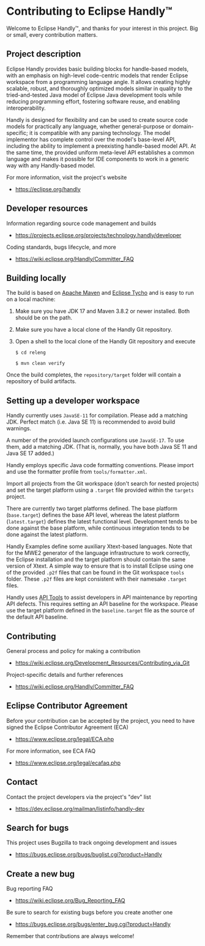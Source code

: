 Contributing to Eclipse Handly™
==============================

Welcome to Eclipse Handly™, and thanks for your interest in this project.
Big or small, every contribution matters.

Project description
-------------------

Eclipse Handly provides basic building blocks for handle-based models,
with an emphasis on high-level code-centric models that render Eclipse
workspace from a programming language angle. It allows creating
highly scalable, robust, and thoroughly optimized models similar in quality
to the tried-and-tested Java model of Eclipse Java development tools
while reducing programming effort, fostering software reuse, and
enabling interoperability.

Handly is designed for flexibility and can be used to create source code models
for practically any language, whether general-purpose or domain-specific;
it is compatible with any parsing technology. The model implementor has
complete control over the model's base-level API, including the ability to
implement a preexisting handle-based model API. At the same time, the provided
uniform meta-level API establishes a common language and makes it possible
for IDE components to work in a generic way with any Handly-based model.

For more information, visit the project's website

- <https://eclipse.org/handly>

Developer resources
-------------------

Information regarding source code management and builds

- <https://projects.eclipse.org/projects/technology.handly/developer>

Coding standards, bugs lifecycle, and more

- <https://wiki.eclipse.org/Handly/Committer_FAQ>

Building locally
----------------

The build is based on [Apache Maven](https://maven.apache.org/) and
[Eclipse Tycho](https://www.eclipse.org/tycho/) and is easy to run
on a local machine:

 1. Make sure you have JDK 17 and Maven 3.8.2 or newer installed.
 Both should be on the path.

 2. Make sure you have a local clone of the Handly Git repository.

 3. Open a shell to the local clone of the Handly Git repository and execute

    `$ cd releng`

    `$ mvn clean verify`

Once the build completes, the `repository/target` folder will contain
a repository of build artifacts.

Setting up a developer workspace
--------------------------------

Handly currently uses `JavaSE-11` for compilation. Please add a matching JDK.
Perfect match (i.e. Java SE 11) is recommended to avoid build warnings.

A number of the provided launch configurations use `JavaSE-17`. To use them,
add a matching JDK. (That is, normally, you have both Java SE 11 and Java SE 17
added.)

Handly employs specific Java code formatting conventions. Please import and use
the formatter profile from `tools/formatter.xml`.

Import all projects from the Git workspace (don't search for nested projects)
and set the target platform using a `.target` file provided within the
`targets` project.

There are currently two target platforms defined. The base platform
(`base.target`) defines the base API level, whereas the latest platform
(`latest.target`) defines the latest functional level. Development tends
to be done against the base platform, while continuous integration tends
to be done against the latest platform.

Handly Examples define some auxiliary Xtext-based languages. Note that for
the MWE2 generator of the language infrastructure to work correctly, the Eclipse
installation and the target platform should contain the same version of Xtext.
A simple way to ensure that is to install Eclipse using one of the provided
`.p2f` files that can be found in the Git workspace `tools` folder. These
`.p2f` files are kept consistent with their namesake `.target` files.

Handly uses [API Tools](https://wiki.eclipse.org/PDE/API_Tools/User_Guide)
to assist developers in API maintenance by reporting API defects. This requires
setting an API baseline for the workspace. Please use the target platform defined
in the `baseline.target` file as the source of the default API baseline.

Contributing
------------

General process and policy for making a contribution

- <https://wiki.eclipse.org/Development_Resources/Contributing_via_Git>

Project-specific details and further references

- <https://wiki.eclipse.org/Handly/Committer_FAQ>

Eclipse Contributor Agreement
-----------------------------

Before your contribution can be accepted by the project, you need to have
signed the Eclipse Contributor Agreement (ECA)

- <https://www.eclipse.org/legal/ECA.php>

For more information, see ECA FAQ

- <https://www.eclipse.org/legal/ecafaq.php>

Contact
-------

Contact the project developers via the project's "dev" list

- <https://dev.eclipse.org/mailman/listinfo/handly-dev>

Search for bugs
---------------

This project uses Bugzilla to track ongoing development and issues

- <https://bugs.eclipse.org/bugs/buglist.cgi?product=Handly>

Create a new bug
----------------

Bug reporting FAQ

- <https://wiki.eclipse.org/Bug_Reporting_FAQ>

Be sure to search for existing bugs before you create another one

- <https://bugs.eclipse.org/bugs/enter_bug.cgi?product=Handly>

Remember that contributions are always welcome!

